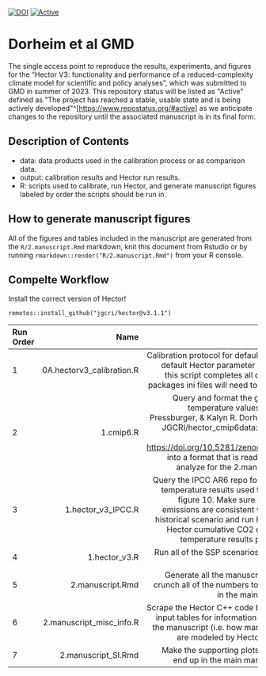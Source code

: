 [![DOI](https://zenodo.org/badge/DOI/10.5281/zenodo.8034758.svg)](https://doi.org/10.5281/zenodo.8034758)
[![Active](https://www.repostatus.org/badges/latest/active.svg)](https://www.repostatus.org/badges/latest/active.svg)

  
# Dorheim et al GMD

The single access point to reproduce the results, experiments, and figures for the “Hector V3: functionality and performance of a reduced-complexity climate model for scientific and policy analyses”, which was submitted to GMD in summer of 2023. This repository status will be listed as "Active" defined as "The project has reached a stable, usable state and is being actively developed"^[https://www.repostatus.org/#active] as we anticipate changes to the repository until the associated manuscript is in its final form. 

## Description of Contents 

* data: data products used in the calibration process or as comparison data. 
* output: calibration results and Hector run results. 
* R: scripts used to calibrate, run Hector, and generate manuscript figures labeled by order the scripts should be run in. 


## How to generate manuscript figures 

All of the figures and tables included in the manuscript are generated from the `R/2.manuscript.Rmd` markdown, knit this document from Rstudio or by running `rmarkdown::render("R/2.manuscript.Rmd")` from your R console. 


## Compelte Workflow  

Install the correct version of Hector! 

```
remotes::install_github("jgcri/hector@v3.1.1")
```


| Run Order|Name                              | Description                                              |  
|:---------|-----------------------------------:|---------------------------------------------------------:|
|1         | 0A.hectorv3_calibration.R          |Calibration protocol for default Hector five default Hector parameter values. After this script completes all of the Hector packages ini files will need to be updated. |  
|2         | 1.cmip6.R                          |Query and format the global annual temperature values from Leeya Pressburger, & Kalyn R. Dorheim. (2022). JGCRI/hector_cmip6data: v1.0 (v1.0). Zenodo. https://doi.org/10.5281/zenodo.7304553 into a format that is ready to plot and analyze for the 2.manuscript.Rmd.|
|3         | 1.hector_v3_IPCC.R                 |Query the IPCC AR6 repo for the CO2 vs temperature results used to create SM figure 10. Make sure that the LUC emissions are consistent with the AR6 historical scenario and run Hector. Save Hector cumulative CO2 emissions vs temperature results per scenario. | 
|4         | 1.hector_v3.R                      |Run all of the SSP scenarios with Hector V3!| 
|5         | 2.manuscript.Rmd                   |Generate all the manuscript plots and crunch all of the numbers to be included in the main manuscript.| 
|6         | 2.manuscript_misc_info.R           |Scrape the Hector C++ code base and the input tables for information to include in the manuscript (i.e. how many RF agents are modeled by Hector and so on)|
|7         | 2.manuscript_SI.Rmd                |Make the supporting plots that will not end up in the main manuscript text.|
